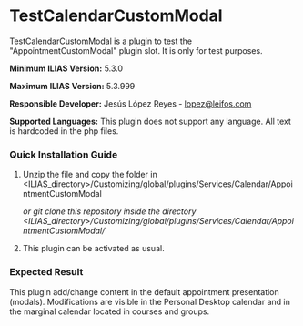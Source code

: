 # TestCalendarCustomModal

TestCalendarCustomModal is a plugin to test the "AppointmentCustomModal" plugin slot. It is only for test purposes.

**Minimum ILIAS Version:**
5.3.0

**Maximum ILIAS Version:**
5.3.999

**Responsible Developer:**
Jesús López Reyes - lopez@leifos.com

**Supported Languages:**
This plugin does not support any language. All text is hardcoded in the php files. 

### Quick Installation Guide
1. Unzip the file and copy the folder in <ILIAS_directory>/Customizing/global/plugins/Services/Calendar/AppointmentCustomModal

    _or git clone this repository inside the directory <ILIAS_directory>/Customizing/global/plugins/Services/Calendar/AppointmentCustomModal/_
2. This plugin can be activated as usual.


### Expected Result

This plugin add/change content in the default appointment presentation (modals).
Modifications are visible in the Personal Desktop calendar and in the marginal calendar located in courses and groups.

